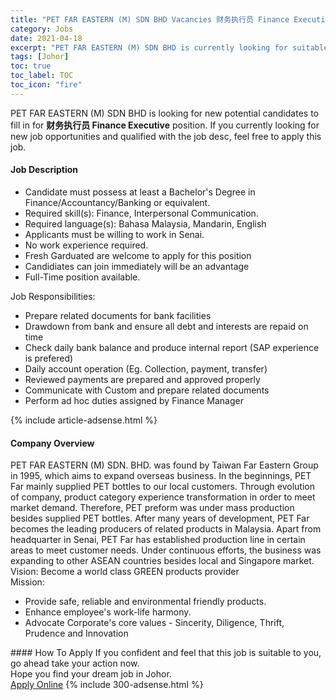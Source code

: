 ```yaml
---
title: "PET FAR EASTERN (M) SDN BHD Vacancies 财务执行员 Finance Executive" 
category: Jobs 
date: 2021-04-18 
excerpt: "PET FAR EASTERN (M) SDN BHD is currently looking for suitable person to fill in the 财务执行员 Finance Executive which based in Johor" 
tags: [Johor] 
toc: true 
toc_label: TOC 
toc_icon: "fire" 
--- 
```


<p>PET FAR EASTERN (M) SDN BHD is looking for new potential candidates to fill in for <b>财务执行员 Finance Executive</b> position. If you currently looking for new job opportunities and qualified with the job desc, feel free to apply this job.
</p><div><div><h4>Job Description</h4></div><div><div><span><div><ul><li>Candidate must possess at least a Bachelor's Degree in Finance/Accountancy/Banking or equivalent.</li><li>Required skill(s): Finance, Interpersonal Communication.</li><li>Required language(s): Bahasa Malaysia, Mandarin, English</li><li>Applicants must be willing to work in Senai.</li><li>No work experience required.</li><li>Fresh Garduated are welcome to apply for this position</li><li>Candidiates can join immediately will be an advantage</li><li>Full-Time position available.</li></ul><div>Job Responsibilities:</div><ul><li>Prepare related documents for bank facilities</li><li>Drawdown from bank and ensure all debt and interests are repaid on time</li><li>Check daily bank balance and produce internal report (SAP experience is prefered)</li><li>Daily account operation (Eg. Collection, payment, transfer)</li><li>Reviewed payments are prepared and approved properly</li><li>Communicate with Custom and prepare related documents</li><li>Perform ad hoc duties assigned by Finance Manager&#160;</li></ul></div></span></div></div></div> 
{% include article-adsense.html %} 
<div><div><h4>Company Overview</h4></div><div><div><span><div><div>
	PET FAR EASTERN (M) SDN. BHD. was found by Taiwan Far Eastern Group in 1995, which aims to expand overseas business. In the beginnings, PET Far mainly supplied PET bottles to our local customers. Through evolution of company, product category experience transformation in order to meet market demand. Therefore, PET preform was under mass production besides supplied PET bottles. After many years of development, PET Far becomes the leading producers of related products in Malaysia. Apart from headquarter in Senai, PET Far has established production line in certain areas to meet customer needs. Under continuous efforts, the business was expanding to other ASEAN countries besides local and Singapore market.</div>
<div>
	Vision: Become a world class GREEN products provider</div>
<div>
	Mission:</div>
<ul>
<li>
		Provide safe, reliable and environmental friendly products.</li>
<li>
		Enhance employee's work-life harmony.</li>
<li>
		Advocate Corporate's core values - Sincerity, Diligence, Thrift, Prudence and Innovation</li>
</ul></div></span></div></div></div> 
#### How To Apply 
If you confident and feel that this job is suitable to you, go ahead take your action now. <br/> 
Hope you find your dream job in Johor. <br/> 
<a href="https://www.jobstreet.com.my/en/job/财务执行员-finance-executive-4538466?jobId=jobstreet-my-job-4538466&" class="btn btn--info" target="_blank" rel="nofollow noopenner">Apply Online</a> 
{% include 300-adsense.html %} 